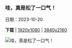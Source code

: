 ### 哇，真是松了一口气！

日期：2023-10-20

**下载**  |  [1920x1080](https://cn.bing.com/th?id=OHR.PersepolisRelief_ZH-CN4910990690_1920x1080.jpg)  |  [3840x2160](https://cn.bing.com/th?id=OHR.PersepolisRelief_ZH-CN4910990690_UHD.jpg)

![哇，真是松了一口气！](https://cn.bing.com/th?id=OHR.PersepolisRelief_ZH-CN4910990690_1920x1080.jpg "波斯古城波斯波利斯的浮雕，伊朗 (© Ozbalci/Getty Images)")

